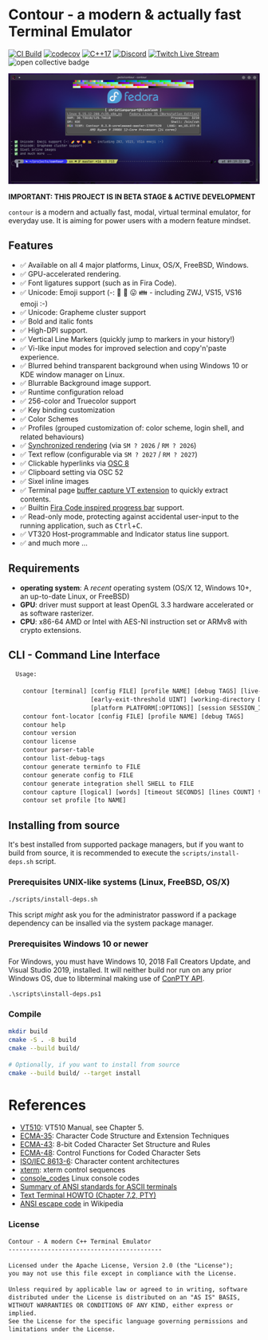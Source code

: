 # Contour - a modern & actually fast Terminal Emulator
[![CI Build](https://github.com/contour-terminal/contour/workflows/Build/badge.svg)](https://github.com/contour-terminal/contour/actions?query=workflow%3ABuild)
[![codecov](https://codecov.io/gh/contour-terminal/contour/branch/master/graph/badge.svg)](https://codecov.io/gh/contour-terminal/contour)
[![C++17](https://img.shields.io/badge/standard-C%2B%2B%2017-blue.svg?logo=C%2B%2B)](https://isocpp.org/)
[![Discord](https://img.shields.io/discord/479301317337284608.svg?label=&logo=discord&logoColor=ffffff&color=7389D8&labelColor=6A7EC2)](https://discord.gg/ncv4pG9)
[![Twitch Live Stream](https://img.shields.io/badge/Twitch-Live%20Stream-blue?style=flat-square)](https://twitch.tv/christianparpart)
<img alt="open collective badge" src="https://opencollective.com/contour-terminal-emulator/tiers/backer/badge.svg?label=backer&color=brightgreen" />

![screenshot showcasing notcurses ncneofetch on KDE/Fedora](docs/screenshots/contour-notcurses-ncneofetch.png "Screenshot")

**IMPORTANT: THIS PROJECT IS IN BETA STAGE & ACTIVE DEVELOPMENT**

`contour` is a modern and actually fast, modal, virtual terminal emulator,
for everyday use. It is aiming for power users with a modern feature mindset.

## Features

- ✅ Available on all 4 major platforms, Linux, OS/X, FreeBSD, Windows.
- ✅ GPU-accelerated rendering.
- ✅ Font ligatures support (such as in Fira Code).
- ✅ Unicode: Emoji support (-: 🌈 💝 😛 👪 - including ZWJ, VS15, VS16 emoji :-)
- ✅ Unicode: Grapheme cluster support
- ✅ Bold and italic fonts
- ✅ High-DPI support.
- ✅ Vertical Line Markers (quickly jump to markers in your history!)
- ✅ Vi-like input modes for improved selection and copy'n'paste experience.
- ✅ Blurred behind transparent background when using Windows 10 or KDE window manager on Linux.
- ✅ Blurrable Background image support.
- ✅ Runtime configuration reload
- ✅ 256-color and Truecolor support
- ✅ Key binding customization
- ✅ Color Schemes
- ✅ Profiles (grouped customization of: color scheme, login shell, and related behaviours)
- ✅ [Synchronized rendering](https://github.com/contour-terminal/contour/wiki/VTExtensions#synchronized-output) (via `SM ? 2026` / `RM ? 2026`)
- ✅ Text reflow (configurable via `SM ? 2027` / `RM ? 2027`)
- ✅ Clickable hyperlinks via [OSC 8](https://gist.github.com/egmontkob/eb114294efbcd5adb1944c9f3cb5feda)
- ✅ Clipboard setting via OSC 52
- ✅ Sixel inline images
- ✅ Terminal page [buffer capture VT extension](https://github.com/contour-terminal/contour/wiki/VTExtensions#buffer-capture) to quickly extract contents.
- ✅ Builtin [Fira Code inspired progress bar](https://github.com/contour-terminal/contour/issues/521) support.
- ✅ Read-only mode, protecting against accidental user-input to the running application, such as <kbd>Ctrl</kbd>+<kbd>C</kbd>.
- ✅ VT320 Host-programmable and Indicator status line support.
- ✅ and much more ...

## Requirements

- **operating system**: A *recent* operating system (OS/X 12, Windows 10+, an up-to-date Linux, or FreeBSD)
- **GPU**: driver must support at least OpenGL 3.3 hardware accelerated or as software rasterizer.
- **CPU**: x86-64 AMD or Intel with AES-NI instruction set or ARMv8 with crypto extensions.

## CLI - Command Line Interface

```txt
  Usage:

    contour [terminal] [config FILE] [profile NAME] [debug TAGS] [live-config] [dump-state-at-exit PATH]
                       [early-exit-threshold UINT] [working-directory DIRECTORY] [class WM_CLASS]
                       [platform PLATFORM[:OPTIONS]] [session SESSION_ID] [PROGRAM ARGS...]
    contour font-locator [config FILE] [profile NAME] [debug TAGS]
    contour help
    contour version
    contour license
    contour parser-table
    contour list-debug-tags
    contour generate terminfo to FILE
    contour generate config to FILE
    contour generate integration shell SHELL to FILE
    contour capture [logical] [words] [timeout SECONDS] [lines COUNT] to FILE
    contour set profile [to NAME]

```

## Installing from source

It's best installed from supported package managers, but if you want
to build from source, it is recommended to execute the `scripts/install-deps.sh` script.

### Prerequisites UNIX-like systems (Linux, FreeBSD, OS/X)

```sh
./scripts/install-deps.sh
```

This script *might* ask you for the administrator password if a package dependency
can be insalled via the system package manager.

### Prerequisites Windows 10 or newer

For Windows, you must have Windows 10, 2018 Fall Creators Update, and Visual Studio 2019, installed.
It will neither build nor run on any prior Windows OS, due to libterminal making use of [ConPTY API](https://devblogs.microsoft.com/commandline/windows-command-line-introducing-the-windows-pseudo-console-conpty/).

```psh
.\scripts\install-deps.ps1
```

### Compile

```sh
mkdir build
cmake -S . -B build
cmake --build build/

# Optionally, if you want to install from source
cmake --build build/ --target install
```

# References

* [VT510](https://vt100.net/docs/vt510-rm/): VT510 Manual, see Chapter 5.
* [ECMA-35](http://www.ecma-international.org/publications/standards/Ecma-035.htm):
    Character Code Structure and Extension Techniques
* [ECMA-43](http://www.ecma-international.org/publications/standards/Ecma-043.htm):
    8-bit Coded Character Set Structure and Rules
* [ECMA-48](http://www.ecma-international.org/publications/standards/Ecma-048.htm):
    Control Functions for Coded Character Sets
* [ISO/IEC 8613-6](https://www.iso.org/standard/22943.html):
    Character content architectures
* [xterm](https://invisible-island.net/xterm/ctlseqs/ctlseqs.html): xterm control sequences
* [console\_codes](http://man.he.net/man4/console_codes) Linux console codes
* [Summary of ANSI standards for ASCII terminals](http://www.inwap.com/pdp10/ansicode.txt)
* [Text Terminal HOWTO (Chapter 7.2, PTY)](http://tldp.org/HOWTO/Text-Terminal-HOWTO-7.html#ss7.2)
* [ANSI escape code](https://en.wikipedia.org/wiki/ANSI_escape_code) in Wikipedia

### License

```
Contour - A modern C++ Terminal Emulator
-------------------------------------------

Licensed under the Apache License, Version 2.0 (the "License");
you may not use this file except in compliance with the License.

Unless required by applicable law or agreed to in writing, software
distributed under the License is distributed on an "AS IS" BASIS,
WITHOUT WARRANTIES OR CONDITIONS OF ANY KIND, either express or implied.
See the License for the specific language governing permissions and
limitations under the License.
```
